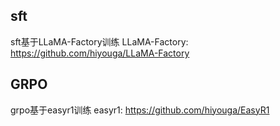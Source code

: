 ## sft
sft基于LLaMA-Factory训练
LLaMA-Factory: https://github.com/hiyouga/LLaMA-Factory


## GRPO
grpo基于easyr1训练
easyr1: https://github.com/hiyouga/EasyR1